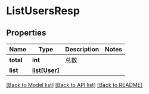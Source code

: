 # ListUsersResp

## Properties
Name | Type | Description | Notes
------------ | ------------- | ------------- | -------------
**total** | **int** |  总数 | 
**list** | [**list[User]**](User.md) |  | 

[[Back to Model list]](../README.md#documentation-for-models) [[Back to API list]](../README.md#documentation-for-api-endpoints) [[Back to README]](../README.md)

